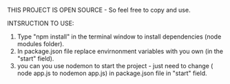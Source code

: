 THIS PROJECT IS OPEN SOURCE - So feel free to copy and use.

INTSRUCTION TO USE: 

1. Type "npm install" in the terminal window to install dependencies (node modules folder).
2. In package.json file replace envirnonment variables with you own (in the "start" field). 
3. you can you use nodemon to start the project - just need to change ( node app.js to nodemon app.js) in package.json file in "start" field. 
